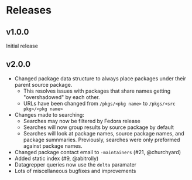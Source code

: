 # Releases

## v1.0.0

Initial release

## v2.0.0

- Changed package data structure to always place packages under their parent source package.
    - This resolves issues with packages that share names getting "overshadowed" by each other.
    - URLs have been changed from `/pkgs/<pkg name>` to `/pkgs/<src pkg>/<pkg name>`
- Changes made to searching:
    - Searches may now be filtered by Fedora release
    - Searches will now group results by source package by default
    - Searches will look at package names, source package names, and package sumnmaries. Previously, searches were only preformed against package names.
- Changed package contact email to `-maintainers` (#21, @churchyard)
- Added static index (#9, @abitrolly)
- Datagrepper queries now use the `delta` paramater
- Lots of miscellaneous bugfixes and improvements
